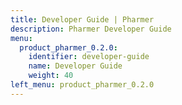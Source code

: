 ```yaml
---
title: Developer Guide | Pharmer
description: Pharmer Developer Guide
menu:
  product_pharmer_0.2.0:
    identifier: developer-guide
    name: Developer Guide
    weight: 40
left_menu: product_pharmer_0.2.0
---
```

